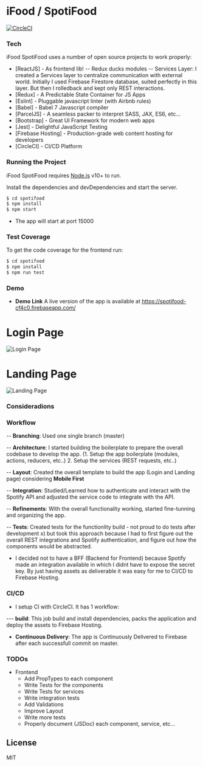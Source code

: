 # iFood / SpotiFood


[![CircleCI](https://circleci.com/gh/fabriciofrontarolli/spotifood.svg?style=svg)](https://circleci.com/gh/fabriciofrontarolli/spotifood)

### Tech

iFood SpotiFood uses a number of open source projects to work properly:

* [ReactJS] - As frontend lib!
-- Redux ducks modules
-- Services Layer: I created a Services layer to centralize communication with external world. Initially I used Firebase Firestore database, suited perfectly in this layer. But then I rolledback and kept only REST interactions.
* [Redux] - A Predictable State Container for JS Apps
* [Eslint] - Pluggable javascript linter (with Airbnb rules)
* [Babel] - Babel 7 Javascript compiler
* [ParcelJS] - A seamless packer to interpret SASS, JAX, ES6, etc...
* [Bootstrap] - Great UI Framework for modern web apps
* [Jest] - Delightful JavaScript Testing
* [Firebase Hosting] - Production-grade web content hosting for developers
* [CircleCI] - CI/CD Platform

### Running the Project

iFood SpotiFood requires [Node.js](https://nodejs.org/) v10+ to run.

Install the dependencies and devDependencies and start the server.

```sh
$ cd spotifood
$ npm install
$ npm start
```

- The app will start at port 15000

### Test Coverage
To get the code coverage for the frontend run:

```sh
$ cd spotifood
$ npm install
$ npm run test
```

### Demo

- **Demo Link** A live version of the app is available at https://spotifood-cf4c0.firebaseapp.com/

# **Login Page**

![Login Page](https://i.imgur.com/pg9eRRs.png)

# **Landing Page**

![Landing Page](https://i.imgur.com/mOBEIaw.png)

### Consideradions

### Workflow

-- **Branching**: Used one single branch (master)

-- **Architecture**: I started building the boilerplate to prepare the overall codebase to develop the app. (1. Setup the app boilerplate (modules, actions, reducers, etc..) 2. Setup the services (REST requests, etc..)

-- **Layout**: Created the overall template to build the app (Login and Landing page) considering **Mobile First**

-- **Integration**: Studied/Learned how to authenticate and interact with the Spotify API and adjusted the service code to integrate with the API.

-- **Refinements**: With the overall functionality working, started fine-tunning and organizing the app.

-- **Tests**: Created tests for the functionlity build - not proud to do tests after development x) but took this approach because I had to first figure out the overall REST integrations and Spotify authentication, and figure out how the components would be abstracted.

- I decided not to have a BFF (Backend for Frontend) because Spotify made an integration available in which I didnt have to expose the secret key. By just having assets as deliverable it was easy for me to CI/CD to Firebase Hosting.

### CI/CD

- I setup CI with CircleCI. It has 1 workflow: 


--- **build**: This job build and install dependencies, packs the application and deploy the assets to Firebase Hosting.
- **Continuous Delivery**: The app is Continuously Delivered to Firebase after each successfull commit on master.



### TODOs
 - Frontend
    - Add PropTypes to each component
    - Write Tests for the components
    - Write Tests for services
    - Write integration tests
    - Add Validations
    - Improve Layout
    - Write more tests
    - Properly document (JSDoc) each component, service, etc...

License
----
MIT
